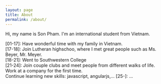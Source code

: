 ```yaml
---
layout: page
title: About
permalink: /about/
---
```


Hi, my name is Son Pham. I'm an international student from Vietnam.   

[01-17]: Have wonderful time with my family in Vietnam.  
[17-18]: Join Lutheran highschoo, where I met great people such as Ms. Beyer, Mr. Meyer.  
[18-21]: Went to Southwestern College  
[21-24]:  Join couple clubs and meet people from different walks of life.  
	  Work at a company for the first time.  
	  Continue learning new skills: javascript, angularjs,...
[25-]: ...




